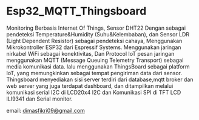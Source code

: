# Esp32_MQTT_Thingsboard
Monitoring Berbasis Internet Of Things, Sensor DHT22 Dengan sebagai pendeteksi Temperature&Humidity (Suhu&Kelembaban), dan Sensor LDR (Light Dependent Resistor) sebagai pendeteksi cahaya, Menggunakan Mikrokontroller ESP32 dari Espressif Systems. Menggunakan jaringan nirkabel WiFi sebagai konektivitas, Dan Protocol IoT pesan jaringan menggunakan MQTT (Message Queuing Telemetry Transport) sebagai media komunikasi data. lalu menggunakan ThingsBoard sebagai platform IoT, yang memungkinkan sebagai tempat pengiriman data dari sensor. Thingsboard menyediakan sisi server terdiri dari database,mqtt broker dan web server yang juga terdapat dashboard, dan ditampilkan melalui komunikasi serial I2C di LCD20x4 I2C dan Komunikasi SPI di TFT LCD ILI9341 dan Serial monitor. 

email: dimasfikri09@gmail.com
